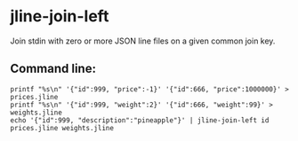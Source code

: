 jline-join-left
===============

Join stdin with zero or more JSON line files on a given common join key.

## Command line:

    printf "%s\n" '{"id":999, "price":-1}' '{"id":666, "price":1000000}' > prices.jline
    printf "%s\n" '{"id":999, "weight":2}' '{"id":666, "weight":99}' > weights.jline
    echo '{"id":999, "description":"pineapple"}' | jline-join-left id prices.jline weights.jline

